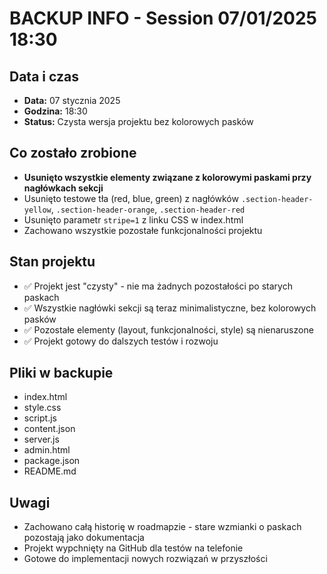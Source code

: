 # BACKUP INFO - Session 07/01/2025 18:30

## Data i czas
- **Data:** 07 stycznia 2025
- **Godzina:** 18:30
- **Status:** Czysta wersja projektu bez kolorowych pasków

## Co zostało zrobione
- **Usunięto wszystkie elementy związane z kolorowymi paskami przy nagłówkach sekcji**
- Usunięto testowe tła (red, blue, green) z nagłówków `.section-header-yellow`, `.section-header-orange`, `.section-header-red`
- Usunięto parametr `stripe=1` z linku CSS w index.html
- Zachowano wszystkie pozostałe funkcjonalności projektu

## Stan projektu
- ✅ Projekt jest "czysty" - nie ma żadnych pozostałości po starych paskach
- ✅ Wszystkie nagłówki sekcji są teraz minimalistyczne, bez kolorowych pasków
- ✅ Pozostałe elementy (layout, funkcjonalności, style) są nienaruszone
- ✅ Projekt gotowy do dalszych testów i rozwoju

## Pliki w backupie
- index.html
- style.css  
- script.js
- content.json
- server.js
- admin.html
- package.json
- README.md

## Uwagi
- Zachowano całą historię w roadmapzie - stare wzmianki o paskach pozostają jako dokumentacja
- Projekt wypchnięty na GitHub dla testów na telefonie
- Gotowe do implementacji nowych rozwiązań w przyszłości 